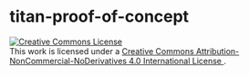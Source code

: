 # titan-proof-of-concept




<a rel="license" href="http://creativecommons.org/licenses/by-nc-nd/4.0/">
    <img alt="Creative Commons License" 
        style="border-width:0" 
        src="https://i.creativecommons.org/l/by-nc-nd/4.0/88x31.png" 
    />
</a>
<br />This work is licensed under a 
<a 
    rel="license"
    href="http://creativecommons.org/licenses/by-nc-nd/4.0/"
>
    Creative Commons Attribution-NonCommercial-NoDerivatives 4.0 International License
</a>.